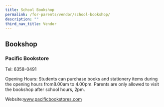 ```yaml
---
title: School Bookshop
permalink: /for-parents/vendor/school-bookshop/
description: ""
third_nav_title: Vendor
---
```

## **Bookshop**
### Pacific Bookstore
Tel: 6358-0491

Opening Hours: Students can purchase books and stationery items during the opening hours from8.00am to 4.00pm.  Parents are only allowed to visit the bookshop after school hours, 2pm.

Website:www.pacificbookstores.com